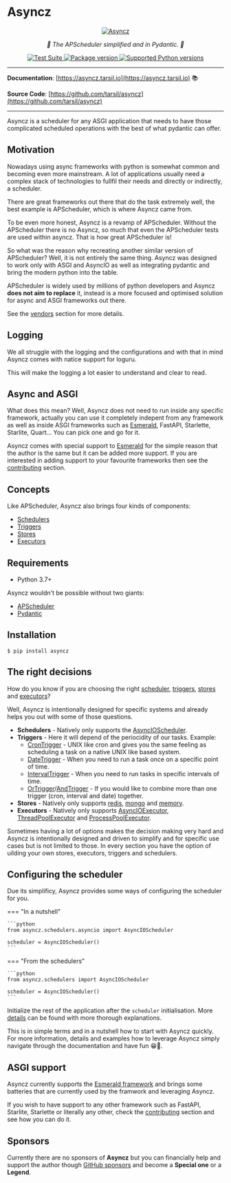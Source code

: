 # Asyncz

<p align="center">
  <a href="https://asyncz.tarsil.io"><img src="https://res.cloudinary.com/dymmond/image/upload/v1671461421/asyncz/asyncz-bg_bapqg1.png" alt='Asyncz'></a>
</p>

<p align="center">
    <em>🚀 The APScheduler simplified and in Pydantic. 🚀</em>
</p>

<p align="center">
<a href="https://github.com/tarsil/asyncz/workflows/Test%20Suite/badge.svg?event=push&branch=main" target="_blank">
    <img src="https://github.com/tarsil/asyncz/workflows/Test%20Suite/badge.svg?event=push&branch=main" alt="Test Suite">
</a>

<a href="https://pypi.org/project/asyncz" target="_blank">
    <img src="https://img.shields.io/pypi/v/asyncz?color=%2334D058&label=pypi%20package" alt="Package version">
</a>

<a href="https://pypi.org/project/asyncz" target="_blank">
    <img src="https://img.shields.io/pypi/pyversions/asyncz.svg?color=%2334D058" alt="Supported Python versions">
</a>
</p>

---

**Documentation**: [https://asyncz.tarsil.io](https://asyncz.tarsil.io) 📚

**Source Code**: [https://github.com/tarsil/asyncz](https://github.com/tarsil/asyncz)

---

Asyncz is a scheduler for any ASGI application that needs to have those complicated scheduled operations with the
best of what pydantic can offer.

## Motivation

Nowadays using async frameworks with python is somewhat common and becoming even more mainstream. A lot of applications
usually need a complex stack of technologies to fullfil their needs and directly or indirectly, a scheduler.

There are great frameworks out there that do the task extremely well, the best example is APScheduler, which is where
Asyncz came from.

To be even more honest, Asyncz is a revamp of APScheduler. Without the APScheduler there is no Asyncz, so much that
even the APScheduler tests are used within asyncz. That is how great APScheduler is!

So what was the reason why recreating another similar version of APScheduler? Well, it is not entirely the same
thing. Asyncz was designed to work only with ASGI and AsyncIO as well as integrating pydantic and bring the modern
python into the table.

APScheduler is widely used by millions of python developers and Asyncz **does not aim to replace** it, instead
is a more focused and optimised solution for async and ASGI frameworks out there.

See the [vendors](./vendors.md) section for more details.

## Logging

We all struggle with the logging and the configurations and with that in mind Asyncz comes with natice support
for loguru.

This will make the logging a lot easier to understand and clear to read.

## Async and ASGI

What does this mean? Well, Asyncz does not need to run inside any specific framework, actually you can use it
completely indepent from any framework as well as inside ASGI frameworks such as
[Esmerald](https://esmerald.dymmond.com), FastAPI, Starlette, Starlite, Quart... You can pick one and go for it.

Asyncz comes with special support to [Esmerald](https://esmerald.dymmond.com) for the simple reason that the author is
the same but it can be added more support. If you are interested in adding support to your favourite frameworks then
see the [contributing](./contributing.md) section.

## Concepts

Like APScheduler, Asyncz also brings four kinds of components:

* [Schedulers](./schedulers.md)
* [Triggers](./triggers.md)
* [Stores](./stores.md)
* [Executors](./executors.md)

## Requirements

* Python 3.7+

Asyncz wouldn't be possible without two giants:

* <a href="https://apscheduler.readthedocs.io/en/3.x/" class="external-link" target="_blank">APScheduler</a>
* <a href="https://pydantic-docs.helpmanual.io/" class="external-link" target="_blank">Pydantic</a>

## Installation

```shell
$ pip install asyncz
```

## The right decisions

How do you know if you are choosing the right [scheduler](./schedulers.md),
[triggers](./triggers.md), [stores](./stores.md) and [executors](./executors.md)?

Well, Asyncz is intentionally designed for specific systems and already helps you out with some of
those questions.

* **Schedulers** - Natively only supports the [AsyncIOScheduler](./schedulers.md#asyncioscheduler).
* **Triggers** - Here it will depend of the periocidity of our tasks. Example:
    * [CronTrigger](./triggers.md#crontrigger) - UNIX like cron and gives you the same feeling as
scheduling a task on a native UNIX like based system.
    * [DateTrigger](./triggers.md#datetrigger) - When you need to run a task once on a specific
point of time.
    * [IntervalTrigger](./triggers.md#intervaltrigger) - When you need to run tasks in specific
intervals of time.
    * [OrTrigger](./triggers.md#ortrigger)/[AndTrigger](./triggers.md#andtrigger) - If you would
like to combine more than one trigger (cron, interval and date) together.
* **Stores** - Natively only supports [redis](./stores.md#redisstore),
[mongo](./stores.md#mongodbstore) and [memory](./stores.md#memorystore).
* **Executors** - Natively only supports [AsyncIOExecutor](./executors.md#asyncioexecutor),
[ThreadPoolExecutor](./executors.md#threadpoolexecutor) and
[ProcessPoolExecutor](./executors.md#processpoolexecutor).

Sometimes having a lot of options makes the decision making very hard and Asyncz is intentionally
designed and driven to simplify and for specific use cases but is not limited to those. In every
section you have the option of uilding your own stores, executors, triggers and schedulers.

## Configuring the scheduler

Due its simplificy, Asyncz provides some ways of configuring the scheduler for you.

=== "In a nutshell"

    ```python
    from asyncz.schedulers.asyncio import AsyncIOScheduler

    scheduler = AsyncIOScheduler()
    ```

=== "From the schedulers"

    ```python
    from asyncz.schedulers import AsyncIOScheduler

    scheduler = AsyncIOScheduler()
    ```

Initialize the rest of the application after the `scheduler` initialisation.
More [details](./schedulers.md) can be found with more thorough explanations.

This is in simple terms and in a nutshell how to start with Asyncz quickly. For more information,
details and examples how to leverage Asyncz simply navigate through the documentation and have
fun 😁🎉.

## ASGI support

Asyncz currently supports the [Esmerald framework](./contrib/esmerald/index.md) and brings some
batteries that are currently used by the framwork and leveraging Asyncz.

If you wish to have support to any other framework such as FastAPI, Starlite, Starlette or
literally any other, check the [contributing](./contributing.md) section and see how you can do it.

## Sponsors

Currently there are no sponsors of **Asyncz** but you can financially help and support the author though
[GitHub sponsors](https://github.com/sponsors/tarsil) and become a **Special one** or a **Legend**.
